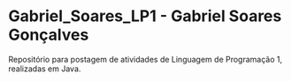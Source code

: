 # Gabriel_Soares_LP1 - Gabriel Soares Gonçalves
Repositório para postagem de atividades de Linguagem de Programação 1, realizadas em Java.
